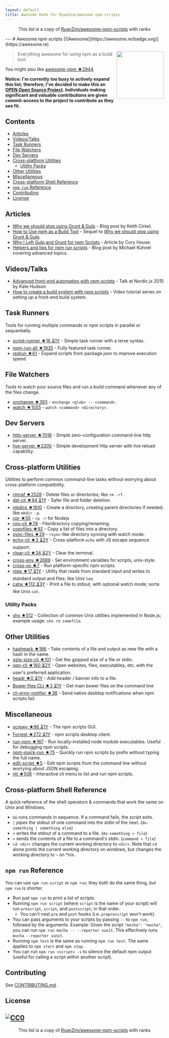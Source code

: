 ```yaml
---
layout: default
title: Awesome Rank for RyanZim/awesome-npm-scripts
---
```


<p align="center">
	This list is a copy of <a href="https://github.com/RyanZim/awesome-npm-scripts">RyanZim/awesome-npm-scripts</a> with ranks
</p>
---
# Awesome npm scripts [![Awesome](https://awesome.re/badge.svg)](https://awesome.re)

[<img src="npm-logo.png" align="right" width="150">](https://www.npmjs.com)

> Everything awesome for using npm as a build tool.

You might also like [awesome-npm ★2944](https://github.com/sindresorhus/awesome-npm).

**Notice: I'm currently too busy to actively expand this list; therefore, I've decided to make this an [OPEN Open Source Project](http://openopensource.org). Individuals making significant and valuable contributions are given commit-access to the project to contribute as they see fit.**

## Contents

<!-- START doctoc generated TOC please keep comment here to allow auto update -->
<!-- DON'T EDIT THIS SECTION, INSTEAD RE-RUN doctoc TO UPDATE -->


- [Articles](#articles)
- [Videos/Talks](#videostalks)
- [Task Runners](#task-runners)
- [File Watchers](#file-watchers)
- [Dev Servers](#dev-servers)
- [Cross-platform Utilities](#cross-platform-utilities)
  - [Utility Packs](#utility-packs)
- [Other Utilities](#other-utilities)
- [Miscellaneous](#miscellaneous)
- [Cross-platform Shell Reference](#cross-platform-shell-reference)
- [`npm run` Reference](#npm-run-reference)
- [Contributing](#contributing)
- [License](#license)

<!-- END doctoc generated TOC please keep comment here to allow auto update -->

## Articles

- [Why we should stop using Grunt & Gulp](https://www.keithcirkel.co.uk/why-we-should-stop-using-grunt/) - Blog post by Keith Cirkel.
- [How to Use npm as a Build Tool](https://www.keithcirkel.co.uk/how-to-use-npm-as-a-build-tool/) - Sequel to [Why we should stop using Grunt & Gulp](https://www.keithcirkel.co.uk/why-we-should-stop-using-grunt/).
- [Why I Left Gulp and Grunt for npm Scripts](https://medium.freecodecamp.com/why-i-left-gulp-and-grunt-for-npm-scripts-3d6853dd22b8) -  Article by Cory House.
- [Helpers and tips for npm run scripts](http://michael-kuehnel.de/tooling/2018/03/22/helpers-and-tips-for-npm-run-scripts.html) - Blog post by Michael Kühnel covering advanced topics.

## Videos/Talks

- [Advanced front-end automation with npm scripts](https://www.youtube.com/watch?v=0RYETb9YVrk) - Talk at Nordic.js 2015 by Kate Hudson
- [How to create a build system with npm scripts](http://www.penta-code.com/how-to-create-a-build-system-with-npm-scripts/) - Video tutorial series on setting up a front-end build system.

## Task Runners

Tools for running multiple commands or npm scripts in parallel or sequentially.

- [script-runner ★16 ⏳1Y](https://github.com/paulpflug/script-runner) - Simple task runner with a terse syntax.
- [npm-run-all ★1935](https://github.com/mysticatea/npm-run-all) - Fully featured task runner.
- [redrun ★61](https://github.com/coderaiser/redrun) - Expand scripts from package.json to improve execution speed.

## File Watchers

Tools to watch your source files and run a build command whenever any of the files change.

- [onchange ★393](https://github.com/Qard/onchange) - `onchange <glob> -- <command>`.
- [watch ★1055](https://github.com/mikeal/watch) - `watch <command> <directory>`.

## Dev Servers

- [http-server ★7018](https://github.com/indexzero/http-server) - Simple zero-configuration command-line http server.
- [live-server ★2205](https://github.com/tapio/live-server) - Simple development http server with live reload capability.

## Cross-platform Utilities

Utilities to perform common command-line tasks without worrying about cross-platform compatibility.

- [rimraf ★2528](https://github.com/isaacs/rimraf) - Delete files or directories; like `rm -rf`.
- [del-cli ★94 ⏳1Y](https://github.com/sindresorhus/del-cli) - Safer file and folder deletion.
- [mkdirp ★1810](https://github.com/substack/node-mkdirp) - Create a directory, creating parent directories if needed; like `mkdir -p`.
- [cpr ★55](https://github.com/davglass/cpr) - `cp -r` for Nodejs
- [cpy-cli ★78](https://github.com/sindresorhus/cpy-cli) - File/directory copying/renaming.
- [copyfiles ★92](https://github.com/calvinmetcalf/copyfiles) - Copy a list of files into a directory.
- [sync-files ★29](https://github.com/byteclubfr/node-sync-files) - `rsync`-like directory syncing with watch mode.
- [echo-cli ★3 ⏳2Y](https://github.com/iamakulov/echo-cli) - Cross-platform `echo` with JS escape sequence support.
- [clear-cli ★34 ⏳2Y](https://github.com/sindresorhus/clear-cli) - Clear the terminal.
- [cross-env ★2689](https://github.com/kentcdodds/cross-env) - Set environment variables for scripts, unix-style.
- [cross-os ★7](https://github.com/milewski/cross-os) - Run platform-specific npm scripts.
- [ntee ★17 ⏳1Y](https://github.com/stefanmaric/ntee) - Utility that reads from standard input and writes to standard output and files; like Unix `tee`.
- [catw ★112 ⏳3Y](https://github.com/substack/catw) - Print a file to stdout, with optional watch mode; sorta like Unix `cat`.

### Utility Packs

- [shx ★512](https://github.com/shelljs/shx) - Collection of common Unix utilities implemented in Node.js; example usage: `shx rm somefile`.

## Other Utilities

- [hashmark ★186](https://github.com/keithamus/hashmark) -  Take contents of a file and output as new file with a hash in the name.
- [gzip-size-cli ★101](https://github.com/sindresorhus/gzip-size-cli) - Get the gzipped size of a file or stdin.
- [opn-cli ★160 ⏳2Y](https://github.com/sindresorhus/opn-cli) - Open websites, files, executables, etc. with the user's preferred application.
- [headr ★0 ⏳1Y](https://github.com/heldr/headr) - Add header / banner info to a file.
- [Bower files CLI ★3 ⏳1Y](https://github.com/thompsonemerson/bower-files-cli) - Get main bower files on the command line
- [cli-error-notifier ★38](https://github.com/micromata/cli-error-notifier) - Send native desktop notifications when npm scripts fail.

## Miscellaneous

- [screwy ★96 ⏳1Y](https://github.com/samueleaton/screwy) - The npm scripts GUI.
- [Forrest ★272 ⏳1Y](https://github.com/stefanjudis/forrest) - npm scripts desktop client.
- [run-npm ★167](https://github.com/timoxley/npm-run) - Run locally-installed node module executables. Useful for debugging npm scripts.
- [npm-quick-run ★75](https://github.com/bahmutov/npm-quick-run) - Quickly run npm scripts by prefix without typing the full name.
- [edit-script ★5](https://github.com/RyanZim/edit-script) - Edit npm scripts from the command line without worrying about JSON escaping.
- [ntl ★506](https://github.com/ruyadorno/ntl) - Interactive cli menu to list and run npm scripts.

## Cross-platform Shell Reference

A quick reference of the shell operators & commands that work the same on Unix and Windows.

- `&&` runs commands in sequence. If a command fails, the script exits.
- `|` pipes the stdout of one command into the stdin of the next. (`do-something | something else`)
- `>` writes the stdout of a command to a file. (`do-something > file`)
- `<` sends the contents of a file to a command's stdin. (`command < file`)
- `cd <dir>` changes the current working directory to `<dir>`. Note that `cd` alone prints the current working directory on windows, but changes the working directory to `~` on \*nix.

## `npm run` Reference

You can use `npm run-script` or `npm run`; they both do the same thing, but `npm run` is shorter.

- Run just `npm run` to print a list of scripts.
- Running `npm run script` (where `script` is the name of your script) will run `prescript`, `script`, and `postscript`; in that order.
  - You can't nest `pre` and `post` hooks (i.e. `preprescript` won't work).
- You can pass arguments to your scripts by passing `--` to `npm run`, followed by the arguments. Example: Given the script `"mocha": "mocha"`, you can run `npm run mocha -- --reporter xunit`. This effectively runs `mocha --reporter xunit`.
- Running `npm test` is the same as running `npm run test`. The same applies to `npm start` and `npm stop`.
- You can run `npm run <script> -s` to silence the default npm output (useful for calling a script within another script).

## Contributing

See [CONTRIBUTING.md](https://github.com/RyanZim/awesome-npm-scripts/blob/master/CONTRIBUTING.md).

## License

[![CC0](http://mirrors.creativecommons.org/presskit/buttons/88x31/svg/cc-zero.svg)](https://creativecommons.org/publicdomain/zero/1.0/)
---
<p align="center">
	This list is a copy of <a href="https://github.com/RyanZim/awesome-npm-scripts">RyanZim/awesome-npm-scripts</a> with ranks
</p>
